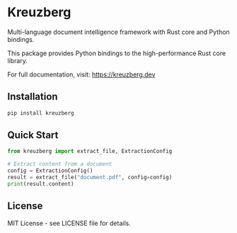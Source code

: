 # Kreuzberg

Multi-language document intelligence framework with Rust core and Python bindings.

This package provides Python bindings to the high-performance Rust core library.

For full documentation, visit: <https://kreuzberg.dev>

## Installation

```bash
pip install kreuzberg
```

## Quick Start

```python
from kreuzberg import extract_file, ExtractionConfig

# Extract content from a document
config = ExtractionConfig()
result = extract_file("document.pdf", config=config)
print(result.content)
```

## License

MIT License - see LICENSE file for details.
